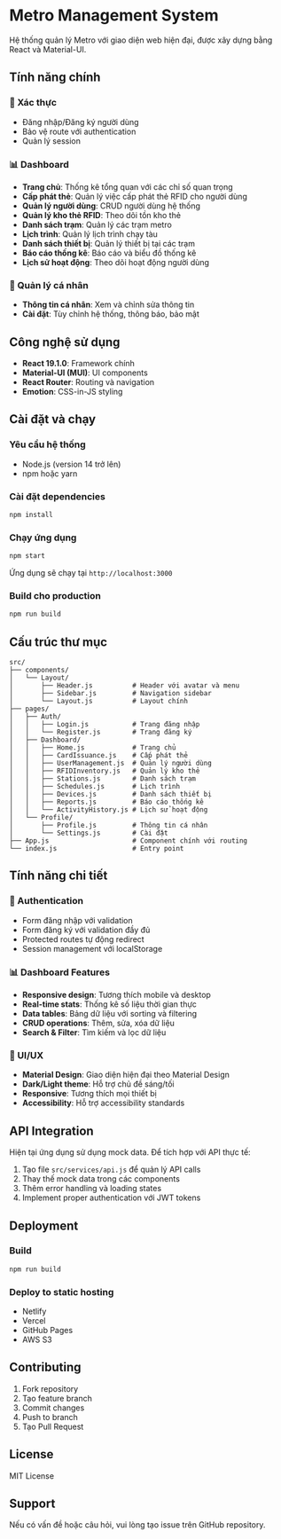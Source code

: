 # Metro Management System

Hệ thống quản lý Metro với giao diện web hiện đại, được xây dựng bằng React và Material-UI.

## Tính năng chính

### 🔐 Xác thực
- Đăng nhập/Đăng ký người dùng
- Bảo vệ route với authentication
- Quản lý session

### 📊 Dashboard
- **Trang chủ**: Thống kê tổng quan với các chỉ số quan trọng
- **Cấp phát thẻ**: Quản lý việc cấp phát thẻ RFID cho người dùng
- **Quản lý người dùng**: CRUD người dùng hệ thống
- **Quản lý kho thẻ RFID**: Theo dõi tồn kho thẻ
- **Danh sách trạm**: Quản lý các trạm metro
- **Lịch trình**: Quản lý lịch trình chạy tàu
- **Danh sách thiết bị**: Quản lý thiết bị tại các trạm
- **Báo cáo thống kê**: Báo cáo và biểu đồ thống kê
- **Lịch sử hoạt động**: Theo dõi hoạt động người dùng

### 👤 Quản lý cá nhân
- **Thông tin cá nhân**: Xem và chỉnh sửa thông tin
- **Cài đặt**: Tùy chỉnh hệ thống, thông báo, bảo mật

## Công nghệ sử dụng

- **React 19.1.0**: Framework chính
- **Material-UI (MUI)**: UI components
- **React Router**: Routing và navigation
- **Emotion**: CSS-in-JS styling

## Cài đặt và chạy

### Yêu cầu hệ thống
- Node.js (version 14 trở lên)
- npm hoặc yarn

### Cài đặt dependencies
```bash
npm install
```

### Chạy ứng dụng
```bash
npm start
```

Ứng dụng sẽ chạy tại `http://localhost:3000`

### Build cho production
```bash
npm run build
```

## Cấu trúc thư mục

```
src/
├── components/
│   └── Layout/
│       ├── Header.js          # Header với avatar và menu
│       ├── Sidebar.js         # Navigation sidebar
│       └── Layout.js          # Layout chính
├── pages/
│   ├── Auth/
│   │   ├── Login.js           # Trang đăng nhập
│   │   └── Register.js        # Trang đăng ký
│   ├── Dashboard/
│   │   ├── Home.js            # Trang chủ
│   │   ├── CardIssuance.js    # Cấp phát thẻ
│   │   ├── UserManagement.js  # Quản lý người dùng
│   │   ├── RFIDInventory.js   # Quản lý kho thẻ
│   │   ├── Stations.js        # Danh sách trạm
│   │   ├── Schedules.js       # Lịch trình
│   │   ├── Devices.js         # Danh sách thiết bị
│   │   ├── Reports.js         # Báo cáo thống kê
│   │   └── ActivityHistory.js # Lịch sử hoạt động
│   └── Profile/
│       ├── Profile.js         # Thông tin cá nhân
│       └── Settings.js        # Cài đặt
├── App.js                     # Component chính với routing
└── index.js                   # Entry point
```

## Tính năng chi tiết

### 🔐 Authentication
- Form đăng nhập với validation
- Form đăng ký với validation đầy đủ
- Protected routes tự động redirect
- Session management với localStorage

### 📊 Dashboard Features
- **Responsive design**: Tương thích mobile và desktop
- **Real-time stats**: Thống kê số liệu thời gian thực
- **Data tables**: Bảng dữ liệu với sorting và filtering
- **CRUD operations**: Thêm, sửa, xóa dữ liệu
- **Search & Filter**: Tìm kiếm và lọc dữ liệu

### 🎨 UI/UX
- **Material Design**: Giao diện hiện đại theo Material Design
- **Dark/Light theme**: Hỗ trợ chủ đề sáng/tối
- **Responsive**: Tương thích mọi thiết bị
- **Accessibility**: Hỗ trợ accessibility standards

## API Integration

Hiện tại ứng dụng sử dụng mock data. Để tích hợp với API thực tế:

1. Tạo file `src/services/api.js` để quản lý API calls
2. Thay thế mock data trong các components
3. Thêm error handling và loading states
4. Implement proper authentication với JWT tokens

## Deployment

### Build
```bash
npm run build
```

### Deploy to static hosting
- Netlify
- Vercel
- GitHub Pages
- AWS S3

## Contributing

1. Fork repository
2. Tạo feature branch
3. Commit changes
4. Push to branch
5. Tạo Pull Request

## License

MIT License

## Support

Nếu có vấn đề hoặc câu hỏi, vui lòng tạo issue trên GitHub repository.
